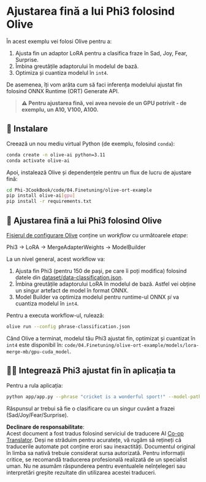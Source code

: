 <!--
CO_OP_TRANSLATOR_METADATA:
{
  "original_hash": "4164123a700fecd535d850f09506d72a",
  "translation_date": "2025-07-16T16:05:49+00:00",
  "source_file": "code/03.Finetuning/olive-ort-example/README.md",
  "language_code": "ro"
}
-->
# Ajustarea fină a lui Phi3 folosind Olive

În acest exemplu vei folosi Olive pentru a:

1. Ajusta fin un adaptor LoRA pentru a clasifica fraze în Sad, Joy, Fear, Surprise.
1. Îmbina greutățile adaptorului în modelul de bază.
1. Optimiza și cuantiza modelul în `int4`.

De asemenea, îți vom arăta cum să faci inferența modelului ajustat fin folosind ONNX Runtime (ORT) Generate API.

> **⚠️ Pentru ajustarea fină, vei avea nevoie de un GPU potrivit - de exemplu, un A10, V100, A100.**

## 💾 Instalare

Creează un nou mediu virtual Python (de exemplu, folosind `conda`):

```bash
conda create -n olive-ai python=3.11
conda activate olive-ai
```

Apoi, instalează Olive și dependențele pentru un flux de lucru de ajustare fină:

```bash
cd Phi-3CookBook/code/04.Finetuning/olive-ort-example
pip install olive-ai[gpu]
pip install -r requirements.txt
```

## 🧪 Ajustarea fină a lui Phi3 folosind Olive
[Fișierul de configurare Olive](../../../../../code/03.Finetuning/olive-ort-example/phrase-classification.json) conține un *workflow* cu următoarele *etape*:

Phi3 -> LoRA -> MergeAdapterWeights -> ModelBuilder

La un nivel general, acest workflow va:

1. Ajusta fin Phi3 (pentru 150 de pași, pe care îi poți modifica) folosind datele din [dataset/data-classification.json](../../../../../code/03.Finetuning/olive-ort-example/dataset/dataset-classification.json).
1. Îmbina greutățile adaptorului LoRA în modelul de bază. Astfel vei obține un singur artefact de model în format ONNX.
1. Model Builder va optimiza modelul pentru runtime-ul ONNX *și* va cuantiza modelul în `int4`.

Pentru a executa workflow-ul, rulează:

```bash
olive run --config phrase-classification.json
```

Când Olive a terminat, modelul tău Phi3 ajustat fin, optimizat și cuantizat în `int4` este disponibil în: `code/04.Finetuning/olive-ort-example/models/lora-merge-mb/gpu-cuda_model`.

## 🧑‍💻 Integrează Phi3 ajustat fin în aplicația ta

Pentru a rula aplicația:

```bash
python app/app.py --phrase "cricket is a wonderful sport!" --model-path models/lora-merge-mb/gpu-cuda_model
```

Răspunsul ar trebui să fie o clasificare cu un singur cuvânt a frazei (Sad/Joy/Fear/Surprise).

**Declinare de responsabilitate**:  
Acest document a fost tradus folosind serviciul de traducere AI [Co-op Translator](https://github.com/Azure/co-op-translator). Deși ne străduim pentru acuratețe, vă rugăm să rețineți că traducerile automate pot conține erori sau inexactități. Documentul original în limba sa nativă trebuie considerat sursa autorizată. Pentru informații critice, se recomandă traducerea profesională realizată de un specialist uman. Nu ne asumăm răspunderea pentru eventualele neînțelegeri sau interpretări greșite rezultate din utilizarea acestei traduceri.